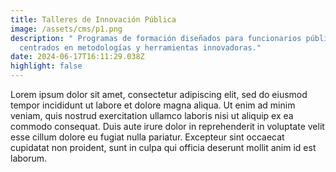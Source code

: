```yaml
---
title: Talleres de Innovación Pública
image: /assets/cms/p1.png
description: " Programas de formación diseñados para funcionarios públicos,
  centrados en metodologías y herramientas innovadoras."
date: 2024-06-17T16:11:29.038Z
highlight: false
---
```

<!--StartFragment-->

Lorem ipsum dolor sit amet, consectetur adipiscing elit, sed do eiusmod tempor incididunt ut labore et dolore magna aliqua. Ut enim ad minim veniam, quis nostrud exercitation ullamco laboris nisi ut aliquip ex ea commodo consequat. Duis aute irure dolor in reprehenderit in voluptate velit esse cillum dolore eu fugiat nulla pariatur. Excepteur sint occaecat cupidatat non proident, sunt in culpa qui officia deserunt mollit anim id est laborum.

<!--EndFragment-->